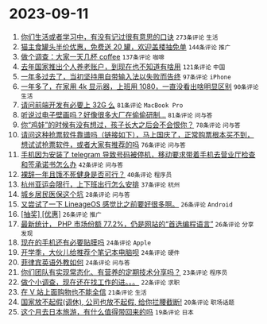 # 2023-09-11

1. [你们生活或者学习中，有没有记过很有意思的口诀](https://www.v2ex.com/t/972640) `273条评论` `生活`
1. [猫主食罐头半价优惠，免费送 20 罐，欢迎盖楼抽免单](https://www.v2ex.com/t/972711) `144条评论` `推广`
1. [做个调查：大家一天几杯 coffee](https://www.v2ex.com/t/972754) `137条评论` `咖啡`
1. [去年国家推出个人养老账户，到现在也不知道有啥用](https://www.v2ex.com/t/972634) `121条评论` `中国`
1. [一年多过去了，当初坚持用自带输入法以失败而告终](https://www.v2ex.com/t/972624) `97条评论` `iPhone`
1. [一年多了，在家用 4k 显示器，上班用 1080，一直没看出啥明显区别](https://www.v2ex.com/t/972633) `90条评论` `生活`
1. [请问前端开发有必要上 32G 么](https://www.v2ex.com/t/972621) `81条评论` `MacBook Pro`
1. [听说过电子壁画吗？好像很多大厂在偷偷研制...](https://www.v2ex.com/t/972649) `81条评论` `问与答`
1. [你“鸡娃”的时候有没有想过，孩子长大之后会不会恨你？](https://www.v2ex.com/t/972714) `78条评论` `问与答`
1. [请问这种抢票软件靠谱吗（链接如下），马上国庆了，正常购票根本买不到，想试试抢票软件，或者大家有推荐的吗](https://www.v2ex.com/t/972643) `76条评论` `问与答`
1. [手机因为安装了 telegram 导致号码被停机，移动要求带着手机去营业厅检查和签承诺书怎么办](https://www.v2ex.com/t/972773) `42条评论` `问与答`
1. [裸辞一年且饿不死健身是否可行？](https://www.v2ex.com/t/972802) `40条评论` `程序员`
1. [杭州亚运会限行，上下班出行怎么安排](https://www.v2ex.com/t/972739) `37条评论` `杭州`
1. [城乡居民医保这个坑](https://www.v2ex.com/t/972785) `28条评论` `问与答`
1. [又尝试了一下 LineageOS 感觉比之前要好很多啊。](https://www.v2ex.com/t/972781) `26条评论` `Android`
1. [[抽奖] [优惠]](https://www.v2ex.com/t/972756) `26条评论` `推广`
1. [最新统计， PHP 市场份额 77.2%，仍是网站的“首选编程语言”](https://www.v2ex.com/t/972731) `26条评论` `分享发现`
1. [现在的手机还有必要贴膜吗](https://www.v2ex.com/t/972799) `24条评论` `Apple`
1. [开学季，大伙儿给推荐个笔记本电脑呗](https://www.v2ex.com/t/972642) `24条评论` `硬件`
1. [菲律宾英语外教如何](https://www.v2ex.com/t/972613) `24条评论` `问与答`
1. [你们团队有实现常态化、有营养的定期技术分享吗？](https://www.v2ex.com/t/972752) `23条评论` `程序员`
1. [做个小调查，现在还在找工作的进。。。](https://www.v2ex.com/t/972699) `22条评论` `求职`
1. [在 V 站上面购物也不能全信](https://www.v2ex.com/t/972606) `21条评论` `生活`
1. [国家放不起假(调休), 公司也放不起假, 给你拦腰截断!](https://www.v2ex.com/t/972791) `20条评论` `职场话题`
1. [这个月去日本旅游，有什么值得带回来的吗](https://www.v2ex.com/t/972702) `19条评论` `日本`
